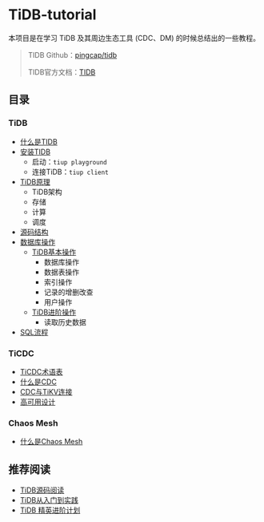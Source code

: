 # TiDB-tutorial
本项目是在学习 TiDB 及其周边生态工具 (CDC、DM) 的时候总结出的一些教程。

> TIDB Github：[pingcap/tidb](https://github.com/pingcap/tidb)
>
> TIDB官方文档：[TIDB](https://docs.pingcap.com/zh/tidb/stable)

## 目录
### TiDB
- [什么是TIDB](https://github.com/Knowledge-Precipitation-Tribe/TIDB-tutorial/blob/main/content/TiDB/1.%20%E4%BB%80%E4%B9%88%E6%98%AFTIDB.md)
- [安装TIDB](https://docs.pingcap.com/zh/tidb/stable/quick-start-with-tidb)
  - 启动：`tiup playground`
  - 连接TiDB：`tiup client`
- [TiDB原理](https://github.com/Knowledge-Precipitation-Tribe/TIDB-tutorial/blob/main/content/TiDB/2.%20TiDB%E5%8E%9F%E7%90%86.md)
  - TiDB架构
  - 存储
  - 计算
  - 调度
- [源码结构](https://github.com/Knowledge-Precipitation-Tribe/TIDB-tutorial/blob/main/content/TiDB/3.%20%E6%BA%90%E7%A0%81%E7%BB%93%E6%9E%84.md)
- [数据库操作](https://github.com/Knowledge-Precipitation-Tribe/TIDB-tutorial/tree/main/content/TiDB/%E6%95%B0%E6%8D%AE%E5%BA%93%E6%93%8D%E4%BD%9C)
  - [TiDB基本操作](https://github.com/Knowledge-Precipitation-Tribe/TIDB-tutorial/blob/main/content/TiDB/%E6%95%B0%E6%8D%AE%E5%BA%93%E6%93%8D%E4%BD%9C/TiDB%E5%9F%BA%E6%9C%AC%E6%93%8D%E4%BD%9C.md)
    - 数据库操作
    - 数据表操作
    - 索引操作
    - 记录的增删改查
    - 用户操作
  - [TiDB进阶操作](https://github.com/Knowledge-Precipitation-Tribe/TIDB-tutorial/blob/main/content/TiDB/%E6%95%B0%E6%8D%AE%E5%BA%93%E6%93%8D%E4%BD%9C/TiDB%E8%BF%9B%E9%98%B6%E6%93%8D%E4%BD%9C.md)
    - 读取历史数据
- [SQL流程](https://github.com/Knowledge-Precipitation-Tribe/TIDB-tutorial/blob/main/content/TiDB/4.%20SQL%E6%B5%81%E7%A8%8B.md)

### TiCDC
- [TiCDC术语表](https://github.com/Knowledge-Precipitation-Tribe/TIDB-tutorial/blob/main/content/TiCDC/0.%20TiCDC%E6%9C%AF%E8%AF%AD%E8%A1%A8.md)
- [什么是CDC](https://github.com/Knowledge-Precipitation-Tribe/TIDB-tutorial/blob/main/content/TiCDC/1.%20%E4%BB%80%E4%B9%88%E6%98%AFTiCDC.md)
- [CDC与TiKV连接](https://github.com/Knowledge-Precipitation-Tribe/TIDB-tutorial/blob/main/content/TiCDC/2.%20CDC%E4%B8%8ETiKV%E8%BF%9E%E6%8E%A5.md)
- [高可用设计](https://github.com/Knowledge-Precipitation-Tribe/TIDB-tutorial/blob/main/content/TiCDC/3.%20%E9%AB%98%E5%8F%AF%E7%94%A8%E8%AE%BE%E8%AE%A1.md)
### Chaos Mesh

- [什么是Chaos Mesh]()

## 推荐阅读

- [TiDB源码阅读](https://pingcap.com/blog-cn/#TiDB-%E6%BA%90%E7%A0%81%E9%98%85%E8%AF%BB)
- [TiDB从入门到实践](https://www.bilibili.com/video/BV1Xz4y1Q79U?p=3&spm_id_from=pageDriver)
- [TiDB 精英进阶计划](https://www.bilibili.com/video/BV1pp4y1X7UQ?from=search&seid=14358703445510926872)
